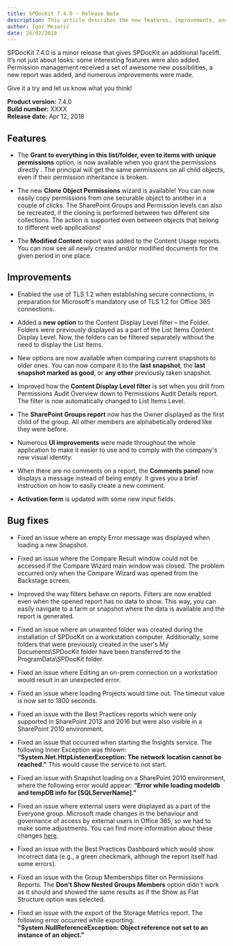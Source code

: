 ```yaml
---
title: SPDocKit 7.4.0 - Release Note
description: This article describes the new features, improvements, and bug fixes that are delivered in SPDocKit 7.4.0.
author: Igor Mesarić
date: 26/02/2018
---
```


SPDocKit 7.4.0 is a minor release that gives SPDocKit an additional facelift. It’s not just about looks: some interesting features were also added. Permission management received a set of awesome new possibilities, a new report was added, and numerous improvements were made. 

Give it a try and let us know what you think!

__Product version:__ 7.4.0  
__Build number:__ XXXX  
__Release date:__ Apr 12, 2018

## Features
* The __Grant to everything in this list/folder, even to items with unique permissions__ option, is now available when you grant the permissions directly . The principal will get the same permissions on all child objects, even if their permission inheritance is broken.

*	The new __Clone Object Permissions__ wizard is available! You can now easily copy permissions from one securable object to another in a couple of clicks. The SharePoint Groups and Permission levels can also be recreated, if the cloning is performed between two different site collections. The action is supported even between objects that belong to different web applications!

*	The __Modified Content__ report was added to the Content Usage reports. You can now see all newly created and/or modified documents for the given period in one place. 

## Improvements

* Enabled the use of TLS 1.2 when establishing secure connections, in preparation for Microsoft's mandatory use of TLS 1.2 for Office 365 connections.

*	Added a __new option__ to the Content Display Level filter – the Folder. Folders were previously displayed as a part of the List Items Content Display Level.  Now, the folders can be filtered separately without the need to display the List Items. 

*	New options are now available when comparing current snapshots to older ones. You can now compare it to the __last snapshot__, the __last snapshot marked as good__, or __any other__ previously taken snapshot. 

*	Improved how the __Content Display Level filter__ is set when you drill from Permissions Audit Overview down to Permissions Audit Details report. The filter is now automatically changed to List Items Level.

*	The __SharePoint Groups report__ now has the Owner displayed as the first child of the group. All other members are alphabetically ordered like they were before.

*	Numerous __UI improvements__ were made throughout the whole application to make it easier to use and to comply with the company's new visual identity. 

*	When there are no comments on a report, the __Comments panel__ now displays a message instead of being empty. It gives you a brief instruction on how  to easily create a new comment.

*	__Activation form__ is updated with some new input fields.

## Bug fixes
*	Fixed an issue where an empty Error message was displayed when loading a new Snapshot.

*	Fixed an issue where the Compare Result window could not be accessed if the Compare Wizard main window was closed.  The problem occurred only when the Compare Wizard was opened from the Backstage screen.

*	Improved the way filters behave on reports. Filters are now enabled even   when the opened report has no data to show. This way, you can easily navigate to a farm or snapshot where the data is available and the report is generated. 

*	Fixed an issue where an unwanted folder was created during the installation of SPDocKit on a workstation computer.  Additionally, some folders that were previously created in the user's My Documents\SPDocKit folder have been transferred to the ProgramData\SPDocKit folder.

*	Fixed an issue where Editing an on-prem connection on a workstation would result in an unexpected error.

*	Fixed an issue where loading Projects would time out. The timeout value is now set to 1800 seconds.   

*	Fixed an issue with the Best Practices reports which were only supported in SharePoint 2013 and 2016 but were also visible in a SharePoint 2010 environment.

*	Fixed an issue that occurred when starting the Insights service. The following Inner Exception was thrown: __“System.Net.HttpListenerException: The network location cannot be reached.”__ This would cause the service to not start.   

*	Fixed an issue with Snapshot loading on a SharePoint 2010 environment, where the following error would appear: __“Error while loading modeldb and tempDB info for [SQLServerName].”__

*	Fixed an issue where external users were displayed as a part of the Everyone group. Microsoft made changes in the behaviour and governance of access by external users in Office 365, so we had to make some adjustments. You can find more information about these changes [here](https://support.microsoft.com/en-us/help/4089534/how-to-grant-the-everyone-claim-to-external-users-in-office-365).

*	Fixed an issue with the Best Practices Dashboard which would show incorrect data (e.g., a green checkmark, although the report itself had some errors).

*   Fixed an issue with the Group Memberships filter on Permissions Reports. The __Don't Show Nested Groups Members__ option didn't work as it should and showed the same results as if the Show as Flat Structure option was selected. 

*   Fixed an issue with the export of the Storage Metrics report. The following error occurred while exporting: __"System.NullReferenceException: Object reference not set to an instance of an object."__
